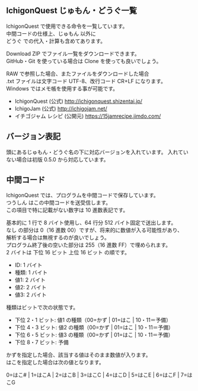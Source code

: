 ## IchigonQuest じゅもん・どうぐ一覧

IchigonQuest で使用できる命令を一覧しています。\
中間コードの仕様上、じゅもん 以外に\
どうぐ での代入・計算も含めてあります。

Download ZIP でファイル一覧をダウンロードできます。\
GitHub・Git を使っている場合は Clone を使っても良いでしょう。

RAW で参照した場合、またファイルをダウンロードした場合\
.txt ファイルは文字コード UTF-8、改行コード CR+LF になります。\
Windows ではメモ帳を使用する事が可能です。

* IchigonQuest (公式) http://ichigonquest.shizentai.jp/
* IchigoJam (公式) http://ichigojam.net/
* イチゴジャム レシピ (公開元) https://15jamrecipe.jimdo.com/

## バージョン表記

頭にあるじゅもん・どうぐ名の下に対応バージョンを入れています。
入れていない場合は初版 0.5.0 から対応しています。

## 中間コード

IchigonQuest では、プログラムを中間コードで保存しています。\
つうしん はこの中間コードを送受信します。\
この項目で特に記載がない数字は 10 進数表記です。

基本的に 1 行で 8 バイト使用し、64 行分 512 バイト固定で送出します。\
なし の部分は 0（16 進数 00）ですが、将来的に数値が入る可能性があり、\
解析する場合は無視するのが良いでしょう。\
プログラム終了後の空いた部分は 255（16 進数 FF）で埋められます。\
2 バイトは 下位 16 ビット 上位 16 ビット の順です。

* ID:   1 バイト
* 種類: 1 バイト
* 値1:  2 バイト
* 値2:  2 バイト
* 値3:  2 バイト

種類はビットで次の状態です。

* 下位 2・1 ビット: 値1 の種類（00=かず | 01=はこ | 10・11＝予備）
* 下位 4・3 ビット: 値2 の種類（00=かず | 01=はこ | 10・11＝予備）
* 下位 6・5 ビット: 値3 の種類（00=かず | 01=はこ | 10・11＝予備）
* 下位 8・7 ビット: 予備

かずを指定した場合、該当する値はそのまま数値が入ります。\
はこを指定した場合は次の値となります。

0=はこ# | 1=はこA | 2=はこB | 3=はこC | 4=はこD | 5=はこE | 6=はこF | 7=はこG
